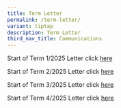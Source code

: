 ```yaml
---
title: Term Letter
permalink: /term-letter/
variant: tiptap
description: Term Letter
third_nav_title: Communications
---
```

<p>Start of Term 1/2025 Letter click <a href="/files/For Parents/ESPSPC_2025_001_Start_of_Term_1_2025.pdf" rel="noopener nofollow" target="_blank">here</a>
</p>
<p>Start of Term 2/2025 Letter click <a href="/files/For Parents/ESPSPC_2025_076_Start_of_Term_2_2025.pdf" rel="noopener nofollow" target="_blank">here</a>
</p>
<p>Start of Term 3/2025 Letter click <a href="/files/For Parents/ESPSPC_2025_126_Start_of_Term_3_2025.pdf" rel="noopener nofollow" target="_blank">here</a>
</p>
<p>Start of Term 4/2025 Letter click <a href="/files/For Parents/ESPSPC_2025_185_Start_of_Term_4_2025.pdf" rel="noopener nofollow" target="_blank">here</a>
</p>